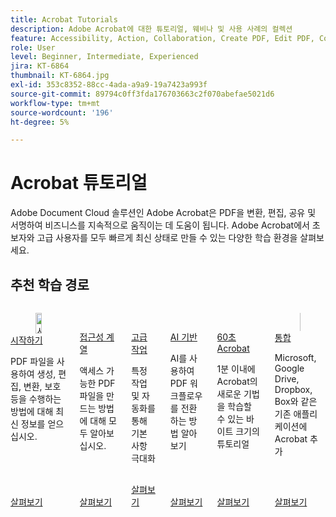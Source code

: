 ```yaml
---
title: Acrobat Tutorials
description: Adobe Acrobat에 대한 튜토리얼, 웨비나 및 사용 사례의 컬렉션
feature: Accessibility, Action, Collaboration, Create PDF, Edit PDF, Convert PDF, Deploy, Mobile, Optimize PDF, Security, Workflow, Workspace, Skill Builder, Sign, Form
role: User
level: Beginner, Intermediate, Experienced
jira: KT-6864
thumbnail: KT-6864.jpg
exl-id: 353c8352-88cc-4ada-a9a9-19a7423a993f
source-git-commit: 89794c0ff3fda176703663c2f070abefae5021d6
workflow-type: tm+mt
source-wordcount: '196'
ht-degree: 5%

---
```


# Acrobat 튜토리얼

Adobe Document Cloud 솔루션인 Adobe Acrobat은 PDF을 변환, 편집, 공유 및 서명하여 비즈니스를 지속적으로 움직이는 데 도움이 됩니다. Adobe Acrobat에서 초보자와 고급 사용자를 모두 빠르게 최신 상태로 만들 수 있는 다양한 학습 환경을 살펴보세요.

<div id="recs-overview-body-1"></div>
<div id="recs-overview-body-2"></div>
<div id="recs-overview-body-3"></div>
<div id="recs-overview-body-4"></div>
<div id="recs-overview-body-5"></div>
<div id="recs-overview-body-6"></div>

## 추천 학습 경로

<!-- START CARDS HTML - DO NOT MODIFY BY HAND -->
<div class="columns">
    <div class="column is-half-tablet is-half-desktop is-one-third-widescreen" aria-label="Getting started">
        <div class="card" style="height: 100%; display: flex; flex-direction: column; height: 100%;">
            <div class="card-image">
                <figure class="image x-is-16by9">
                    <a href="https://experienceleague.adobe.com/ko/docs/document-cloud-learn/acrobat-learning/getting-started/getting-started-overview" title="시작하기" target="_self" rel="referrer">
                        <img class="is-bordered-r-small" src="https://experienceleague.adobe.com/ko/docs/document-cloud-learn/acrobat-learning/media_19b331849a47f54403361e7661d1882d95fe97fcf.png?width=400&format=webply&optimize=medium" alt="시작하기"
                             style="width: 100%; aspect-ratio: 16 / 9; object-fit: cover; overflow: hidden; display: block; margin: auto;">
                    </a>
                </figure>
            </div>
            <div class="card-content is-padded-small" style="display: flex; flex-direction: column; flex-grow: 1; justify-content: space-between;">
                <div class="top-card-content">
                    <p class="headline is-size-6 has-text-weight-bold">
                        <a href="https://experienceleague.adobe.com/ko/docs/document-cloud-learn/acrobat-learning/getting-started/getting-started-overview" target="_self" rel="referrer" title="시작하기">시작하기</a>
                    </p>
                    <p class="is-size-6">PDF 파일을 사용하여 생성, 편집, 변환, 보호 등을 수행하는 방법에 대해 최신 정보를 얻으십시오.</p>
                </div>
                <a href="https://experienceleague.adobe.com/ko/docs/document-cloud-learn/acrobat-learning/getting-started/getting-started-overview" target="_self" rel="referrer" class="spectrum-Button spectrum-Button--outline spectrum-Button--primary spectrum-Button--sizeM" style="align-self: flex-start; margin-top: 1rem;">
                    <span class="spectrum-Button-label has-no-wrap has-text-weight-bold">살펴보기</span>
                </a>
            </div>
        </div>
    </div>
    <div class="column is-half-tablet is-half-desktop is-one-third-widescreen" aria-label="Accessibility series">
        <div class="card" style="height: 100%; display: flex; flex-direction: column; height: 100%;">
            <div class="card-image">
                <figure class="image x-is-16by9">
                    <a href="https://experienceleague.adobe.com/ko/docs/document-cloud-learn/acrobat-learning/accessibility-tutorials/accessibility-overview" title="접근성 시리즈" target="_self" rel="referrer">
                        <img class="is-bordered-r-small" src="https://experienceleague.adobe.com/ko/docs/document-cloud-learn/acrobat-learning/accessibility-tutorials/media_1160a8358f39482862ca2409c878ecea8815b0e35.png?width=400&format=webply&optimize=medium" alt="접근성 시리즈"
                             style="width: 100%; aspect-ratio: 16 / 9; object-fit: cover; overflow: hidden; display: block; margin: auto;">
                    </a>
                </figure>
            </div>
            <div class="card-content is-padded-small" style="display: flex; flex-direction: column; flex-grow: 1; justify-content: space-between;">
                <div class="top-card-content">
                    <p class="headline is-size-6 has-text-weight-bold">
                        <a href="https://experienceleague.adobe.com/ko/docs/document-cloud-learn/acrobat-learning/accessibility-tutorials/accessibility-overview" target="_self" rel="referrer" title="접근성 시리즈">접근성 계열</a>
                    </p>
                    <p class="is-size-6">액세스 가능한 PDF 파일을 만드는 방법에 대해 모두 알아보십시오.</p>
                </div>
                <a href="https://experienceleague.adobe.com/ko/docs/document-cloud-learn/acrobat-learning/accessibility-tutorials/accessibility-overview" target="_self" rel="referrer" class="spectrum-Button spectrum-Button--outline spectrum-Button--primary spectrum-Button--sizeM" style="align-self: flex-start; margin-top: 1rem;">
                    <span class="spectrum-Button-label has-no-wrap has-text-weight-bold">살펴보기</span>
                </a>
            </div>
        </div>
    </div>
    <div class="column is-half-tablet is-half-desktop is-one-third-widescreen" aria-label="Advanced tasks">
        <div class="card" style="height: 100%; display: flex; flex-direction: column; height: 100%;">
            <div class="card-image">
                <figure class="image x-is-16by9">
                    <a href="https://experienceleague.adobe.com/ko/docs/document-cloud-learn/acrobat-learning/advanced-tasks/advanced-tasks-overview" title="고급 작업" target="_self" rel="referrer">
                        <img class="is-bordered-r-small" src="https://experienceleague.adobe.com/ko/docs/document-cloud-learn/acrobat-learning/media_17d55969ad72e5933df620c2d5c84ba8e273ab39c.png?width=400&format=webply&optimize=medium" alt="고급 작업"
                             style="width: 100%; aspect-ratio: 16 / 9; object-fit: cover; overflow: hidden; display: block; margin: auto;">
                    </a>
                </figure>
            </div>
            <div class="card-content is-padded-small" style="display: flex; flex-direction: column; flex-grow: 1; justify-content: space-between;">
                <div class="top-card-content">
                    <p class="headline is-size-6 has-text-weight-bold">
                        <a href="https://experienceleague.adobe.com/ko/docs/document-cloud-learn/acrobat-learning/advanced-tasks/advanced-tasks-overview" target="_self" rel="referrer" title="고급 작업">고급 작업</a>
                    </p>
                    <p class="is-size-6">특정 작업 및 자동화를 통해 기본 사항 극대화</p>
                </div>
                <a href="https://experienceleague.adobe.com/ko/docs/document-cloud-learn/acrobat-learning/advanced-tasks/advanced-tasks-overview" target="_self" rel="referrer" class="spectrum-Button spectrum-Button--outline spectrum-Button--primary spectrum-Button--sizeM" style="align-self: flex-start; margin-top: 1rem;">
                    <span class="spectrum-Button-label has-no-wrap has-text-weight-bold">살펴보기</span>
                </a>
            </div>
        </div>
    </div>
    <div class="column is-half-tablet is-half-desktop is-one-third-widescreen" aria-label="AI powered">
        <div class="card" style="height: 100%; display: flex; flex-direction: column; height: 100%;">
            <div class="card-image">
                <figure class="image x-is-16by9">
                    <a href="https://experienceleague.adobe.com/ko/docs/document-cloud-learn/acrobat-learning/ai-powered/ai-overview" title="AI 기반" target="_self" rel="referrer">
                        <img class="is-bordered-r-small" src="https://experienceleague.adobe.com/ko/docs/document-cloud-learn/acrobat-learning/ai-powered/media_1220d424bff112d1d5f154e5ab4f2fe8a5cbd4334.png?width=2000?width=400&format=webply&optimize=medium" alt="AI 기반"
                             style="width: 100%; aspect-ratio: 16 / 9; object-fit: cover; overflow: hidden; display: block; margin: auto;">
                    </a>
                </figure>
            </div>
            <div class="card-content is-padded-small" style="display: flex; flex-direction: column; flex-grow: 1; justify-content: space-between;">
                <div class="top-card-content">
                    <p class="headline is-size-6 has-text-weight-bold">
                        <a href="https://experienceleague.adobe.com/ko/docs/document-cloud-learn/acrobat-learning/ai-powered/ai-overview" target="_self" rel="referrer" title="AI 기반">AI 기반</a>
                    </p>
                    <p class="is-size-6">AI를 사용하여 PDF 워크플로우를 전환하는 방법 알아보기</p>
                </div>
                <a href="https://experienceleague.adobe.com/ko/docs/document-cloud-learn/acrobat-learning/ai-powered/ai-overview" target="_self" rel="referrer" class="spectrum-Button spectrum-Button--outline spectrum-Button--primary spectrum-Button--sizeM" style="align-self: flex-start; margin-top: 1rem;">
                    <span class="spectrum-Button-label has-no-wrap has-text-weight-bold">살펴보기</span>
                </a>
            </div>
        </div>
    </div>
    <div class="column is-half-tablet is-half-desktop is-one-third-widescreen" aria-label="60-second Acrobat">
        <div class="card" style="height: 100%; display: flex; flex-direction: column; height: 100%;">
            <div class="card-image">
                <figure class="image x-is-16by9">
                    <a href="https://experienceleague.adobe.com/ko/docs/document-cloud-learn/acrobat-learning/60-second/60-second-overview" title="초 Acrobat" target="_self" rel="referrer">
                        <img class="is-bordered-r-small" src="https://experienceleague.adobe.com/ko/docs/document-cloud-learn/acrobat-learning/media_1e95e07bbceaf7e8f9bfccff9dccc7827fe813d96.png?width=400&format=webply&optimize=medium" alt="초 Acrobat"
                             style="width: 100%; aspect-ratio: 16 / 9; object-fit: cover; overflow: hidden; display: block; margin: auto;">
                    </a>
                </figure>
            </div>
            <div class="card-content is-padded-small" style="display: flex; flex-direction: column; flex-grow: 1; justify-content: space-between;">
                <div class="top-card-content">
                    <p class="headline is-size-6 has-text-weight-bold">
                        <a href="https://experienceleague.adobe.com/ko/docs/document-cloud-learn/acrobat-learning/60-second/60-second-overview" target="_self" rel="referrer" title="초 Acrobat">60초 Acrobat</a>
                    </p>
                    <p class="is-size-6">1분 이내에 Acrobat의 새로운 기법을 학습할 수 있는 바이트 크기의 튜토리얼</p>
                </div>
                <a href="https://experienceleague.adobe.com/ko/docs/document-cloud-learn/acrobat-learning/60-second/60-second-overview" target="_self" rel="referrer" class="spectrum-Button spectrum-Button--outline spectrum-Button--primary spectrum-Button--sizeM" style="align-self: flex-start; margin-top: 1rem;">
                    <span class="spectrum-Button-label has-no-wrap has-text-weight-bold">살펴보기</span>
                </a>
            </div>
        </div>
    </div>
    <div class="column is-half-tablet is-half-desktop is-one-third-widescreen" aria-label="Integrations">
        <div class="card" style="height: 100%; display: flex; flex-direction: column; height: 100%;">
            <div class="card-image">
                <figure class="image x-is-16by9">
                    <a href="https://experienceleague.adobe.com/ko/docs/document-cloud-learn/acrobat-learning/integrations/integrate-overview" title="통합" target="_self" rel="referrer">
                        <img class="is-bordered-r-small" src="https://experienceleague.adobe.com/ko/docs/document-cloud-learn/acrobat-learning/media_171337d52d3205c2011e230e71736cc71f74ba0ee.png?width=400&format=webply&optimize=medium" alt="통합"
                             style="width: 100%; aspect-ratio: 16 / 9; object-fit: cover; overflow: hidden; display: block; margin: auto;">
                    </a>
                </figure>
            </div>
            <div class="card-content is-padded-small" style="display: flex; flex-direction: column; flex-grow: 1; justify-content: space-between;">
                <div class="top-card-content">
                    <p class="headline is-size-6 has-text-weight-bold">
                        <a href="https://experienceleague.adobe.com/ko/docs/document-cloud-learn/acrobat-learning/integrations/integrate-overview" target="_self" rel="referrer" title="통합">통합</a>
                    </p>
                    <p class="is-size-6">Microsoft, Google Drive, Dropbox, Box와 같은 기존 애플리케이션에 Acrobat 추가</p>
                </div>
                <a href="https://experienceleague.adobe.com/ko/docs/document-cloud-learn/acrobat-learning/integrations/integrate-overview" target="_blank" rel="referrer" class="spectrum-Button spectrum-Button--outline spectrum-Button--primary spectrum-Button--sizeM" style="align-self: flex-start; margin-top: 1rem;">
                    <span class="spectrum-Button-label has-no-wrap has-text-weight-bold">살펴보기</span>
                </a>
            </div>
        </div>
    </div>
</div>
<!-- END CARDS HTML - DO NOT MODIFY BY HAND -->
